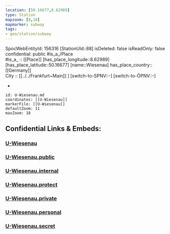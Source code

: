 ```yaml
---
location: [50.16677,8.62989] 
type: Station 
mapzoom: [8,18] 
mapmarker: subway 
tags:
- geo/station/subway
---
```

SpocWebEntityId: 156316
[StationUId::88] 
isDeleted: false
isReadOnly: false
confidential: public
#is_a_/Place  
#is_a_ :: [[Place]] 
[has_place_longitude::8.62989] 
[has_place_latitude::50.16677] 
[name::Wiesenau] 
has_place_country:: [[Germany]]  
City :: [[../../Frankfurt~Main]] ] 
[switch-to-SPNV::-] 
[switch-to-ÖPNV::-] 

-

```leaflet
id: U-Wiesenau.md
coordinates: [[U-Wiesenau]] 
markerFile: [[U-Wiesenau]] 
defaultZoom: 11 
maxZoom: 18
```


## Confidential Links & Embeds: 

### [U-Wiesenau](/_Standards/Earth/Continent/Europe/Europe~Central/Germany/Germany~West/Hessen/counties~Hessen/Frankfurt~Main/Stations-FFM~U/U-Wiesenau.md) 

### [U-Wiesenau.public](/_public/Earth/Continent/Europe/Europe~Central/Germany/Germany~West/Hessen/counties~Hessen/Frankfurt~Main/Stations-FFM~U/U-Wiesenau.public.md) 

### [U-Wiesenau.internal](/_internal/Earth/Continent/Europe/Europe~Central/Germany/Germany~West/Hessen/counties~Hessen/Frankfurt~Main/Stations-FFM~U/U-Wiesenau.internal.md) 

### [U-Wiesenau.protect](/_protect/Earth/Continent/Europe/Europe~Central/Germany/Germany~West/Hessen/counties~Hessen/Frankfurt~Main/Stations-FFM~U/U-Wiesenau.protect.md) 

### [U-Wiesenau.private](/_private/Earth/Continent/Europe/Europe~Central/Germany/Germany~West/Hessen/counties~Hessen/Frankfurt~Main/Stations-FFM~U/U-Wiesenau.private.md) 

### [U-Wiesenau.personal](/_personal/Earth/Continent/Europe/Europe~Central/Germany/Germany~West/Hessen/counties~Hessen/Frankfurt~Main/Stations-FFM~U/U-Wiesenau.personal.md) 

### [U-Wiesenau.secret](/_secret/Earth/Continent/Europe/Europe~Central/Germany/Germany~West/Hessen/counties~Hessen/Frankfurt~Main/Stations-FFM~U/U-Wiesenau.secret.md)

